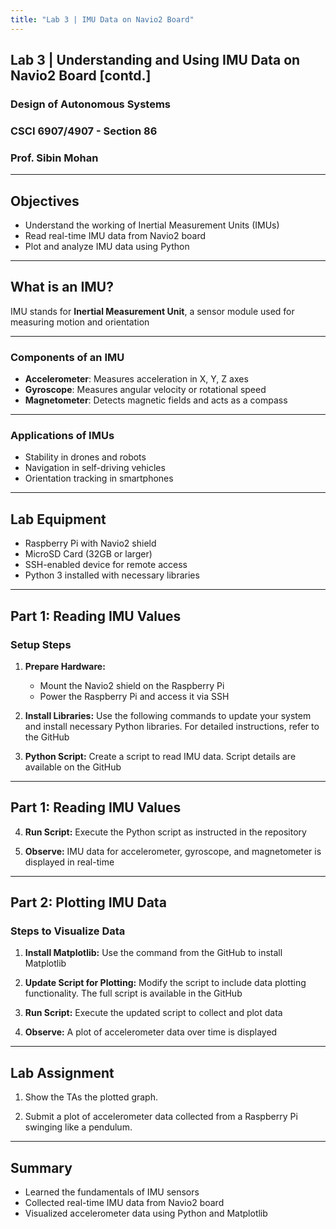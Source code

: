 ```yaml
---
title: "Lab 3 | IMU Data on Navio2 Board"
---
```


## **Lab 3** | Understanding and Using IMU Data on Navio2 Board [contd.]

### Design of Autonomous Systems  
### CSCI 6907/4907 - Section 86  
### Prof. **Sibin Mohan**

---

## **Objectives**

- Understand the working of Inertial Measurement Units (IMUs)  
- Read real-time IMU data from Navio2 board  
- Plot and analyze IMU data using Python

---

## **What is an IMU?**

IMU stands for **Inertial Measurement Unit**, a sensor module used for measuring motion and orientation

---

### **Components of an IMU**
- **Accelerometer**: Measures acceleration in X, Y, Z axes
- **Gyroscope**: Measures angular velocity or rotational speed
- **Magnetometer**: Detects magnetic fields and acts as a compass

---

### **Applications of IMUs**
- Stability in drones and robots
- Navigation in self-driving vehicles
- Orientation tracking in smartphones

---

## **Lab Equipment**

- Raspberry Pi with Navio2 shield
- MicroSD Card (32GB or larger)
- SSH-enabled device for remote access
- Python 3 installed with necessary libraries

---

## **Part 1: Reading IMU Values**

### **Setup Steps**
1. **Prepare Hardware:**
   - Mount the Navio2 shield on the Raspberry Pi
   - Power the Raspberry Pi and access it via SSH

2. **Install Libraries:**
   Use the following commands to update your system and install necessary Python libraries. For detailed instructions, refer to the GitHub

3. **Python Script:**
   Create a script to read IMU data. Script details are available on the GitHub

---

## **Part 1: Reading IMU Values**

4. **Run Script:**
   Execute the Python script as instructed in the repository

5. **Observe:** IMU data for accelerometer, gyroscope, and magnetometer is displayed in real-time

---

## **Part 2: Plotting IMU Data**

### **Steps to Visualize Data**
1. **Install Matplotlib:**
   Use the command from the GitHub to install Matplotlib

2. **Update Script for Plotting:**
   Modify the script to include data plotting functionality. The full script is available in the GitHub

3. **Run Script:**
   Execute the updated script to collect and plot data

4. **Observe:** A plot of accelerometer data over time is displayed

---

## **Lab Assignment**

1. Show the TAs the plotted graph.

2. Submit a plot of accelerometer data collected from a Raspberry Pi swinging like a pendulum.

---

## **Summary**

- Learned the fundamentals of IMU sensors
- Collected real-time IMU data from Navio2 board
- Visualized accelerometer data using Python and Matplotlib

